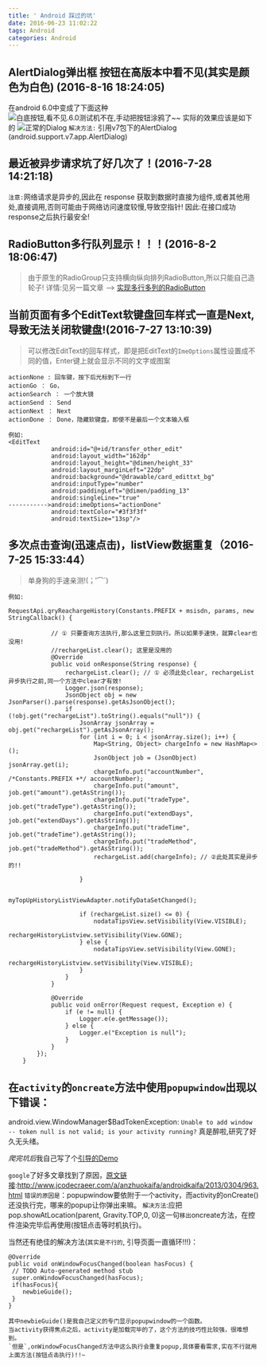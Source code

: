 ```yaml
---
title: ' Android 踩过的坑'
date: 2016-06-23 11:02:22
tags: Android
categories: Android
---
```

## AlertDialog弹出框 按钮在高版本中看不见(其实是颜色为白色) (2016-8-16 18:24:05)
在android 6.0中变成了下面这种
![白底按钮,看不见.6.0测试机不在,手动把按钮涂鸦了~~](http://ww2.sinaimg.cn/mw690/c05ae6b6gw1f6vrosgtzuj209n03n3yf.jpg)
实际的效果应该是如下的
![正常的Dialog](http://ww4.sinaimg.cn/mw690/c05ae6b6gw1f6vrhubh9bj20aa03wmx2.jpg)
`解决方法:` 引用v7包下的AlertDialog (android.support.v7.app.AlertDialog)
<!-- more -->
## 最近被异步请求坑了好几次了！(2016-7-28 14:21:18)
`注意:`网络请求是异步的,因此在 response 获取到数据时直接为组件,或者其他用处,直接调用,否则可能由于网络访问速度较慢,导致空指针!
因此:在接口成功response之后执行最安全!

## RadioButton多行队列显示！！！(2016-8-2 18:06:47)
>由于原生的RadioGroup只支持横向纵向排列RadioButton,所以只能自己造轮子!
详情:见另一篇文章 --> [实现多行多列的RadioButton](/2016/08/02/实现多行多列的RadioButton/)



## 当前页面有多个EditText软键盘回车样式一直是Next,导致无法关闭软键盘!(2016-7-27 13:10:39)
>可以修改EditText的回车样式，即是把EditText的`ImeOptions`属性设置成不同的值，Enter键上就会显示不同的文字或图案

```
actionNone : 回车键，按下后光标到下一行
actionGo ： Go，
actionSearch ： 一个放大镜
actionSend ： Send
actionNext ： Next
actionDone ： Done，隐藏软键盘，即使不是最后一个文本输入框

例如:
<EditText
            android:id="@+id/transfer_other_edit"
            android:layout_width="162dp"
            android:layout_height="@dimen/height_33"
            android:layout_marginLeft="22dp"
            android:background="@drawable/card_edittxt_bg"
            android:inputType="number"
            android:paddingLeft="@dimen/padding_13"
            android:singleLine="true"
----------->android:imeOptions="actionDone"
            android:textColor="#3f3f3f"
            android:textSize="13sp"/>
```


## 多次点击查询(迅速点击)，listView数据重复（2016-7-25 15:33:44）
> 单身狗的手速亲测!(；′⌒`)

`例如:` 
```
RequestApi.qryReachargeHistory(Constants.PREFIX + msisdn, params, new StringCallback() {

			// ① 只要查询方法执行,那么这里立刻执行。所以如果手速快，就算clear也没用!
			//rechargeList.clear(); 这里是没用的
            @Override
            public void onResponse(String response) {
                rechargeList.clear(); // ① 必须此处clear, rechargeList异步执行之前,同一个方法中clear才有效!
                Logger.json(response);
                JsonObject obj = new JsonParser().parse(response).getAsJsonObject();
                if (!obj.get("rechargeList").toString().equals("null")) {
                    JsonArray jsonArray = obj.get("rechargeList").getAsJsonArray();
                    for (int i = 0; i < jsonArray.size(); i++) {
                        Map<String, Object> chargeInfo = new HashMap<>();
                        JsonObject job = (JsonObject) jsonArray.get(i);
                        chargeInfo.put("accountNumber", /*Constants.PREFIX +*/ accountNumber);
                        chargeInfo.put("amount", job.get("amount").getAsString());
                        chargeInfo.put("tradeType", job.get("tradeType").getAsString());
                        chargeInfo.put("extendDays", job.get("extendDays").getAsString());
                        chargeInfo.put("tradeTime", job.get("tradeTime").getAsString());
                        chargeInfo.put("tradeMethod", job.get("tradeMethod").getAsString());
                        rechargeList.add(chargeInfo); // ②此处其实是异步的!!

                    }

                    myTopUpHistoryListViewAdapter.notifyDataSetChanged();

                    if (rechargeList.size() <= 0) {
                        nodataTipsView.setVisibility(View.VISIBLE);
                        rechargeHistoryListview.setVisibility(View.GONE);
                    } else {
                        nodataTipsView.setVisibility(View.GONE);
                        rechargeHistoryListview.setVisibility(View.VISIBLE);
                    }
                }
            }

            @Override
            public void onError(Request request, Exception e) {
                if (e != null) {
                    Logger.e(e.getMessage());
                } else {
                    Logger.e("Exception is null");
                }
            }
        });
    }
```

## 在`activity`的`oncreate`方法中使用`popupwindow`出现以下错误：

android.view.WindowManager$BadTokenException: `Unable to add window --
token null is not valid; is your activity running?` 真是醉啦,研究了好久无头绪。

*爬完坑后*我自己写了个[引导的Demo](https://github.com/yangxiaoge/Yindao_Animation)

`google`了好多文章找到了原因，[原文链接](http://www.jcodecraeer.com/a/anzhuokaifa/androidkaifa/2013/0304/963.html):http://www.jcodecraeer.com/a/anzhuokaifa/androidkaifa/2013/0304/963.html
`错误的原因是`：popupwindow要依附于一个activity，而activity的onCreate()还没执行完，哪来的popup让你弹出来嘛。
`解决方法`:应把pop.showAtLocation(parent, Gravity.TOP,0, 0)这一句`移出`oncreate方法，在控件渲染完毕后再使用(按钮点击等时机执行)。

当然还有绝佳的解决方法(`其实是不行的`, 引导页面一直循环!!!)：
```
@Override
public void onWindowFocusChanged(boolean hasFocus) {
 // TODO Auto-generated method stub
 super.onWindowFocusChanged(hasFocus);
 if(hasFocus){
    newbieGuide();
 }
}

其中newbieGuide()是我自己定义的专门显示popupwindow的一个函数。
当activity获得焦点之后，activity是加载完毕的了，这个方法的技巧性比较强，很难想到。
`但是`,onWindowFocusChanged方法中这么执行会重复popup,具体要看需求,实在不行就用上面方法(按钮点击执行)!!~
```
